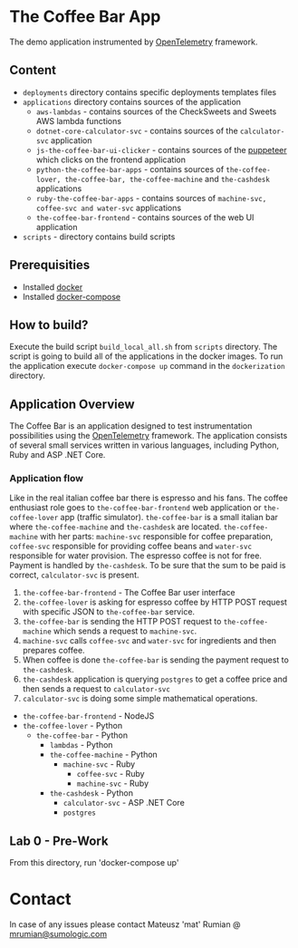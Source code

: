 # The Coffee Bar App 
The demo application instrumented by [OpenTelemetry] framework.

## Content
* `deployments` directory contains specific deployments templates files
* `applications` directory contains sources of the application
    * `aws-lambdas` - contains sources of the CheckSweets and Sweets AWS lambda functions
    * `dotnet-core-calculator-svc` - contains sources of the `calculator-svc` application
    * `js-the-coffee-bar-ui-clicker` - contains sources of the [puppeteer] which clicks on the frontend application
    * `python-the-coffee-bar-apps` - contains sources of `the-coffee-lover, the-coffee-bar, the-coffee-machine` and 
    `the-cashdesk` applications
    * `ruby-the-coffee-bar-apps` - contains sources of `machine-svc, coffee-svc and water-svc` applications
    * `the-coffee-bar-frontend` - contains sources of the web UI application
* `scripts` - directory contains build scripts

## Prerequisities
* Installed [docker]
* Installed [docker-compose]

## How to build?
Execute the build script `build_local_all.sh` from `scripts` directory. The script is going to build all of the 
applications in the docker images.  To run the application execute `docker-compose up` command in the `dockerization` directory.

## Application Overview
The Coffee Bar is an application designed to test instrumentation possibilities using the [OpenTelemetry] framework. 
The application consists of several small services written in various languages, including Python, Ruby and 
ASP .NET Core.

### Application flow
Like in the real italian coffee bar there is espresso and his fans. The coffee enthusiast role goes to `the-coffee-bar-frontend` 
web application or `the-coffee-lover` app (traffic simulator). `the-coffee-bar` is a small italian bar where `the-coffee-machine` 
and `the-cashdesk` are located. `the-coffee-machine` with her parts: `machine-svc` responsible for coffee preparation, `coffee-svc` responsible for 
providing coffee beans and `water-svc` responsible for water provision. The espresso coffee is not for free. 
Payment is handled by `the-cashdesk`. To be sure that the sum to be paid is correct, `calculator-svc` is present.

1. `the-coffee-bar-frontend` - The Coffee Bar user interface
2. `the-coffee-lover` is asking for espresso coffee by HTTP POST request with specific JSON to `the-coffee-bar` service.  
3. `the-coffee-bar` is sending the HTTP POST request to `the-coffee-machine` which sends a request to `machine-svc`.  
4. `machine-svc` calls `coffee-svc` and `water-svc` for ingredients and then prepares coffee.  
5. When coffee is done `the-coffee-bar` is sending the payment request to `the-cashdesk`.  
6. `the-cashdesk` application is querying `postgres` to get a coffee price and then sends a request to `calculator-svc`  
7. `calculator-svc` is doing some simple mathematical operations.

* `the-coffee-bar-frontend` - NodeJS
* `the-coffee-lover` - Python
    * `the-coffee-bar` - Python
        * `lambdas` - Python
        * `the-coffee-machine` - Python
            * `machine-svc` - Ruby
                * `coffee-svc` - Ruby
                * `machine-svc` - Ruby
        * `the-cashdesk` - Python
            * `calculator-svc` - ASP .NET Core
            * `postgres`

## Lab 0 - Pre-Work
From this directory, run 'docker-compose up'

# Contact
In case of any issues please contact Mateusz 'mat' Rumian @ mrumian@sumologic.com


[//]: # (These are reference links used in the body of this note and get stripped out when the markdown processor does its job. There is no need to format nicely because it shouldn't be seen. Thanks SO - http://stackoverflow.com/questions/4823468/store-comments-in-markdown-syntax)

   [pipenv]: <https://pypi.org/project/pipenv/>
   [jaeger]: <https://www.jaegertracing.io/docs/1.18/getting-started/#all-in-one>
   [docker]: <https://docs.docker.com/get-docker/>
   [docker-compose]: <https://docs.docker.com/compose/install/>
   [OpenTelemetry-Python]: <https://opentelemetry-python.readthedocs.io/en/stable/examples/auto-instrumentation/README.html>
   [OpenTelemetry]: <https://opentelemetry.io/>
   [puppeteer]: <https://github.com/puppeteer/puppeteer>
